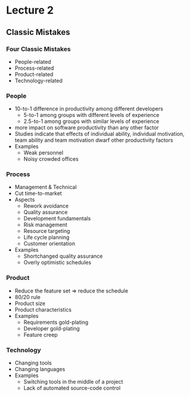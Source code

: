 # Lecture 2

## Classic Mistakes

### Four Classic Mistakes

-   People-related
-   Process-related
-   Product-related
-   Technology-related



### People

-   10-to-1 difference in productivity among different developers
    -   5-to-1 among groups with different levels of experience
    -   2.5-to-1 among groups with similar levels of experience
-   more impact on software productivity than any other factor
-   Studies indicate that effects of individual ability, individual motivation, team ability and team motivation dwarf other productivity factors
-   Examples
    -   Weak personnel
    -   Noisy crowded offices



### Process

-   Management & Technical
-   Cut time-to-market
-   Aspects
    -   Rework avoidance
    -   Quality assurance
    -   Development fundamentals
    -   Risk management
    -   Resource targeting
    -   Life cycle planning
    -   Customer orientation
-   Examples
    -   Shortchanged quality assurance
    -   Overly optimistic schedules



### Product

-   Reduce the feature set => reduce the schedule
-   80/20 rule
-   Product size
-   Product characteristics
-   Examples
    -   Requirements gold-plating
    -   Developer gold-plating
    -   Feature creep



### Technology

-   Changing tools
-   Changing languages
-   Examples
    -   Switching tools in the middle of a project
    -   Lack of automated source-code control